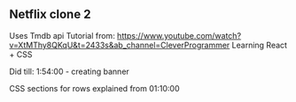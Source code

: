 ## Netflix clone 2

Uses Tmdb api
Tutorial from: https://www.youtube.com/watch?v=XtMThy8QKqU&t=2433s&ab_channel=CleverProgrammer
Learning React + CSS

Did till: 1:54:00 - creating banner

CSS sections for rows explained from 01:10:00
